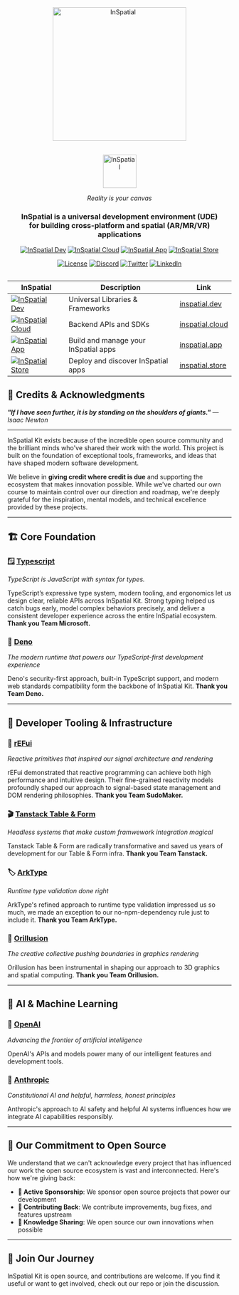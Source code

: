 <div align="center">

<a href="https://inspatial.io" target="_blank">
    <picture>
        <source media="(prefers-color-scheme: light)" srcset="https://inspatial-storage.s3.eu-west-2.amazonaws.com/media/icon-brutal-light.svg">
        <source media="(prefers-color-scheme: dark)" srcset="https://inspatial-storage.s3.eu-west-2.amazonaws.com/media/icon-brutal-dark.svg">
        <img src="https://inspatial-storage.s3.eu-west-2.amazonaws.com/media/icon-brutal-dark.svg" alt="InSpatial" width="300"/>
    </picture>
</a>

<br>
   <br>

<a href="https://inspatial.io" target="_blank">
<p align="center">
    <picture>
        <source media="(prefers-color-scheme: light)" srcset="https://inspatial-storage.s3.eu-west-2.amazonaws.com/media/logo-light.svg">
        <source media="(prefers-color-scheme: dark)" srcset="https://inspatial-storage.s3.eu-west-2.amazonaws.com/media/logo-dark.svg">
        <img src="https://inspatial-storage.s3.eu-west-2.amazonaws.com/media/logo-dark.svg" height="75" alt="InSpatial">
    </picture>
</p>
</a>

_Reality is your canvas_

<h3 align="center">
    InSpatial is a universal development environment (UDE) <br> for building cross-platform and spatial (AR/MR/VR) applications
  </h3>

[![InSpatial Dev](https://inspatial-storage.s3.eu-west-2.amazonaws.com/media/dev-badge.svg)](https://www.inspatial.dev)
[![InSpatial Cloud](https://inspatial-storage.s3.eu-west-2.amazonaws.com/media/cloud-badge.svg)](https://www.inspatial.cloud)
[![InSpatial App](https://inspatial-storage.s3.eu-west-2.amazonaws.com/media/app-badge.svg)](https://www.inspatial.io)
[![InSpatial Store](https://inspatial-storage.s3.eu-west-2.amazonaws.com/media/store-badge.svg)](https://www.inspatial.store)

[![License](https://img.shields.io/badge/license-Apache%202.0-blue.svg)](https://opensource.org/licenses/Intentional-License-1.0)
[![Discord](https://img.shields.io/badge/discord-join_us-5a66f6.svg?style=flat-square)](https://discord.gg/inspatiallabs)
[![Twitter](https://img.shields.io/badge/twitter-follow_us-1d9bf0.svg?style=flat-square)](https://twitter.com/inspatiallabs)
[![LinkedIn](https://img.shields.io/badge/linkedin-connect_with_us-0a66c2.svg?style=flat-square)](https://www.linkedin.com/company/inspatiallabs)

</div>

##

<div align="center">

| InSpatial                                                                                                                     | Description                          | Link                                           |
| ----------------------------------------------------------------------------------------------------------------------------- | ------------------------------------ | ---------------------------------------------- |
| [![InSpatial Dev](https://inspatial-storage.s3.eu-west-2.amazonaws.com/media/dev-badge.svg)](https://www.inspatial.dev)       | Universal Libraries & Frameworks     | [inspatial.dev](https://www.inspatial.dev)     |
| [![InSpatial Cloud](https://inspatial-storage.s3.eu-west-2.amazonaws.com/media/cloud-badge.svg)](https://www.inspatial.cloud) | Backend APIs and SDKs                | [inspatial.cloud](https://www.inspatial.cloud) |
| [![InSpatial App](https://inspatial-storage.s3.eu-west-2.amazonaws.com/media/app-badge.svg)](https://www.inspatial.io)        | Build and manage your InSpatial apps | [inspatial.app](https://www.inspatial.io)      |
| [![InSpatial Store](https://inspatial-storage.s3.eu-west-2.amazonaws.com/media/store-badge.svg)](https://www.inspatial.store) | Deploy and discover InSpatial apps   | [inspatial.store](https://www.inspatial.store) |

</div>

## 🙏 Credits & Acknowledgments

_**"If I have seen further, it is by standing on the shoulders of giants."** — Isaac Newton_

---

InSpatial Kit exists because of the incredible open source community and the brilliant minds who've shared their work with the world. This project is built on the foundation of exceptional tools, frameworks, and ideas that have shaped modern software development.

We believe in **giving credit where credit is due** and supporting the ecosystem that makes innovation possible. While we've charted our own course to maintain control over our direction and roadmap, we're deeply grateful for the inspiration, mental models, and technical excellence provided by these projects.

---

## 🏗️ **Core Foundation**

### **🪟 [Typescript](https://www.typescriptlang.org/)**

_TypeScript is JavaScript with syntax for types._

TypeScript’s expressive type system, modern tooling, and ergonomics let us design clear, reliable APIs across InSpatial Kit. Strong typing helped us catch bugs early, model complex behaviors precisely, and deliver a consistent developer experience across the entire InSpatial ecosystem.
**Thank you Team Microsoft.**

### **🦕 [Deno](https://deno.land/)**

_The modern runtime that powers our TypeScript-first development experience_

Deno's security-first approach, built-in TypeScript support, and modern web standards compatibility form the backbone of InSpatial Kit.
**Thank you Team Deno.**

---

## 🔧 **Developer Tooling & Infrastructure**

### **🎯 [rEFui](https://github.com/SudoMaker/rEFui)**

_Reactive primitives that inspired our signal architecture and rendering_

rEFui demonstrated that reactive programming can achieve both high performance and intuitive design. Their fine-grained reactivity models profoundly shaped our approach to signal-based state management and DOM rendering philosophies.
**Thank you Team SudoMaker.**

### **🎬 [Tanstack Table & Form](https://tanstack.com/)**

_Headless systems that make custom framwework integration magical_

Tanstack Table & Form are radically transformative and saved us years of development for our Table & Form infra.
**Thank you Team Tanstack.**

### **🏷️ [ArkType](https://arktype.io/)**

_Runtime type validation done right_

ArkType's refined approach to runtime type validation impressed us so much, we made an exception to our no-npm-dependency rule just to include it.
**Thank you Team ArkType.**

### **🌟 [Orillusion](https://www.orillusion.com/)**

_The creative collective pushing boundaries in graphics rendering_

Orillusion has been instrumental in shaping our approach to 3D graphics and spatial computing. 
**Thank you Team Orillusion.**


---

## 🤖 **AI & Machine Learning**

### **🧠 [OpenAI](https://openai.com/)**

_Advancing the frontier of artificial intelligence_

OpenAI's APIs and models power many of our intelligent features and development tools.

### **🔮 [Anthropic](https://www.anthropic.com/)**

_Constitutional AI and helpful, harmless, honest principles_

Anthropic's approach to AI safety and helpful AI systems influences how we integrate AI capabilities responsibly.

---

## 💖 **Our Commitment to Open Source**

We understand that we can't acknowledge every project that has influenced our work the open source ecosystem is vast and interconnected. Here's how we're giving back:

- **🎯 Active Sponsorship**: We sponsor open source projects that power our development
- **🔄 Contributing Back**: We contribute improvements, bug fixes, and features upstream
- **📖 Knowledge Sharing**: We open source our own innovations when possible

---

## 🚀 **Join Our Journey**

InSpatial Kit is open source, and contributions are welcome. If you find it useful or want to get involved, check out our repo or join the discussion.
